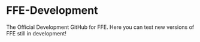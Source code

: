 # FFE-Development
The Official Development GitHub for FFE. Here you can test new versions of FFE still in development! 

## 
